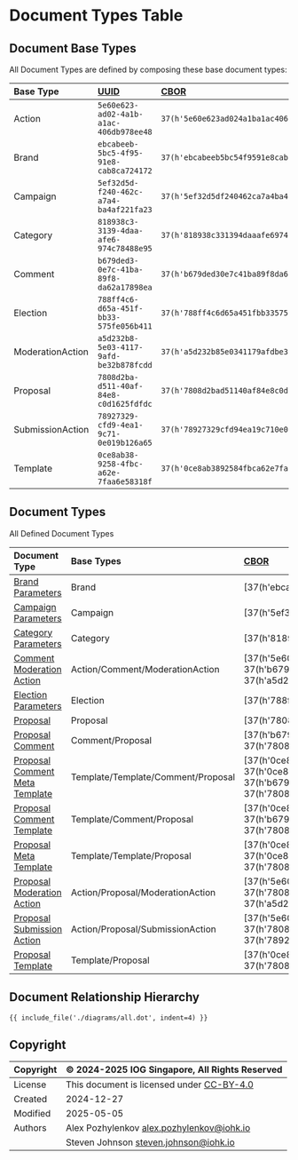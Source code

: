 # Document Types Table

## Document Base Types

All Document Types are defined by composing these base document types:

| Base Type | [UUID][RFC9562] | [CBOR][RFC8949] |
| :--- | :--- | :--- |
| Action | `5e60e623-ad02-4a1b-a1ac-406db978ee48` | `37(h'5e60e623ad024a1ba1ac406db978ee48')` |
| Brand | `ebcabeeb-5bc5-4f95-91e8-cab8ca724172` | `37(h'ebcabeeb5bc54f9591e8cab8ca724172')` |
| Campaign | `5ef32d5d-f240-462c-a7a4-ba4af221fa23` | `37(h'5ef32d5df240462ca7a4ba4af221fa23')` |
| Category | `818938c3-3139-4daa-afe6-974c78488e95` | `37(h'818938c331394daaafe6974c78488e95')` |
| Comment | `b679ded3-0e7c-41ba-89f8-da62a17898ea` | `37(h'b679ded30e7c41ba89f8da62a17898ea')` |
| Election | `788ff4c6-d65a-451f-bb33-575fe056b411` | `37(h'788ff4c6d65a451fbb33575fe056b411')` |
| ModerationAction | `a5d232b8-5e03-4117-9afd-be32b878fcdd` | `37(h'a5d232b85e0341179afdbe32b878fcdd')` |
| Proposal | `7808d2ba-d511-40af-84e8-c0d1625fdfdc` | `37(h'7808d2bad51140af84e8c0d1625fdfdc')` |
| SubmissionAction | `78927329-cfd9-4ea1-9c71-0e019b126a65` | `37(h'78927329cfd94ea19c710e019b126a65')` |
| Template | `0ce8ab38-9258-4fbc-a62e-7faa6e58318f` | `37(h'0ce8ab3892584fbca62e7faa6e58318f')` |

## Document Types

All Defined Document Types

<!-- markdownlint-disable MD033 -->
| Document Type | Base Types | [CBOR][RFC8949] |
| :--- | :--- | :--- |
| [Brand Parameters](./docs/brand_parameters.md) | Brand | [37(h'ebcabeeb5bc54f9591e8cab8ca724172')] |
| [Campaign Parameters](./docs/campaign_parameters.md) | Campaign | [37(h'5ef32d5df240462ca7a4ba4af221fa23')] |
| [Category Parameters](./docs/category_parameters.md) | Category | [37(h'818938c331394daaafe6974c78488e95')] |
| [Comment Moderation Action](./docs/comment_moderation_action.md) | Action/Comment/ModerationAction | [37(h'5e60e623ad024a1ba1ac406db978ee48'),<br/>37(h'b679ded30e7c41ba89f8da62a17898ea'),<br/>37(h'a5d232b85e0341179afdbe32b878fcdd')] |
| [Election Parameters](./docs/election_parameters.md) | Election | [37(h'788ff4c6d65a451fbb33575fe056b411')] |
| [Proposal](./docs/proposal.md) | Proposal | [37(h'7808d2bad51140af84e8c0d1625fdfdc')] |
| [Proposal Comment](./docs/proposal_comment.md) | Comment/Proposal | [37(h'b679ded30e7c41ba89f8da62a17898ea'),<br/>37(h'7808d2bad51140af84e8c0d1625fdfdc')] |
| [Proposal Comment Meta Template](./docs/proposal_comment_meta_template.md) | Template/Template/Comment/Proposal | [37(h'0ce8ab3892584fbca62e7faa6e58318f'),<br/>37(h'0ce8ab3892584fbca62e7faa6e58318f'),<br/>37(h'b679ded30e7c41ba89f8da62a17898ea'),<br/>37(h'7808d2bad51140af84e8c0d1625fdfdc')] |
| [Proposal Comment Template](./docs/proposal_comment_template.md) | Template/Comment/Proposal | [37(h'0ce8ab3892584fbca62e7faa6e58318f'),<br/>37(h'b679ded30e7c41ba89f8da62a17898ea'),<br/>37(h'7808d2bad51140af84e8c0d1625fdfdc')] |
| [Proposal Meta Template](./docs/proposal_meta_template.md) | Template/Template/Proposal | [37(h'0ce8ab3892584fbca62e7faa6e58318f'),<br/>37(h'0ce8ab3892584fbca62e7faa6e58318f'),<br/>37(h'7808d2bad51140af84e8c0d1625fdfdc')] |
| [Proposal Moderation Action](./docs/proposal_moderation_action.md) | Action/Proposal/ModerationAction | [37(h'5e60e623ad024a1ba1ac406db978ee48'),<br/>37(h'7808d2bad51140af84e8c0d1625fdfdc'),<br/>37(h'a5d232b85e0341179afdbe32b878fcdd')] |
| [Proposal Submission Action](./docs/proposal_submission_action.md) | Action/Proposal/SubmissionAction | [37(h'5e60e623ad024a1ba1ac406db978ee48'),<br/>37(h'7808d2bad51140af84e8c0d1625fdfdc'),<br/>37(h'78927329cfd94ea19c710e019b126a65')] |
| [Proposal Template](./docs/proposal_template.md) | Template/Proposal | [37(h'0ce8ab3892584fbca62e7faa6e58318f'),<br/>37(h'7808d2bad51140af84e8c0d1625fdfdc')] |
<!-- markdownlint-enable MD033 -->

## Document Relationship Hierarchy

<!-- markdownlint-disable max-one-sentence-per-line -->

```graphviz dot all.dot.png
{{ include_file('./diagrams/all.dot', indent=4) }}
```

<!-- markdownlint-enable max-one-sentence-per-line -->

## Copyright

| Copyright | :copyright: 2024-2025 IOG Singapore, All Rights Reserved |
| --- | --- |
| License | This document is licensed under [CC-BY-4.0] |
| Created | 2024-12-27 |
| Modified | 2025-05-05 |
| Authors | Alex Pozhylenkov <alex.pozhylenkov@iohk.io> |
| | Steven Johnson <steven.johnson@iohk.io> |

[CC-BY-4.0]: https://creativecommons.org/licenses/by/4.0/legalcode
[RFC8949]: https://www.rfc-editor.org/rfc/rfc8949.html
[RFC9562]: https://www.rfc-editor.org/rfc/rfc9562.html
